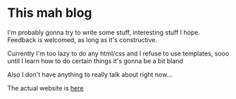 # This mah blog
I'm probably gonna try to write some stuff, interesting stuff I hope.  
Feedback is welcomed, as long as it's constructive.

Currently I'm too lazy to do any html/css and I refuse to use templates, sooo until I learn how to do certain things it's gonna be a bit bland

Also I don't have anything to really talk about right now...

The actual website is [here](https://nemipune.github.io/)

